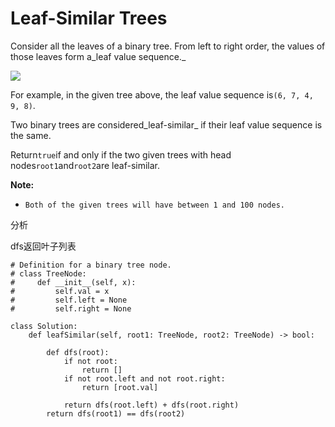 # Leaf-Similar Trees

Consider all the leaves of a binary tree. From left to right order, the values of those leaves form a_leaf value sequence._

![](https://s3-lc-upload.s3.amazonaws.com/uploads/2018/07/16/tree.png)

For example, in the given tree above, the leaf value sequence is`(6, 7, 4, 9, 8)`.

Two binary trees are considered_leaf-similar_ if their leaf value sequence is the same.

Return`true`if and only if the two given trees with head nodes`root1`and`root2`are leaf-similar.

**Note:**

* ```text
  Both of the given trees will have between 1 and 100 nodes.
  ```

分析

dfs返回叶子列表

```text
# Definition for a binary tree node.
# class TreeNode:
#     def __init__(self, x):
#         self.val = x
#         self.left = None
#         self.right = None

class Solution:
    def leafSimilar(self, root1: TreeNode, root2: TreeNode) -> bool:

        def dfs(root):
            if not root:
                return []
            if not root.left and not root.right:
                return [root.val]

            return dfs(root.left) + dfs(root.right)
        return dfs(root1) == dfs(root2)
```


